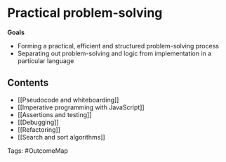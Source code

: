 # Practical problem-solving

**Goals**
- Forming a practical, efficient and structured problem-solving process
- Separating out problem-solving and logic from implementation in a particular language

## Contents
- [[Pseudocode and whiteboarding]]
- [[Imperative programming with JavaScript]]
- [[Assertions and testing]]
- [[Debugging]]
- [[Refactoring]]
- [[Search and sort algorithms]]

Tags: #OutcomeMap